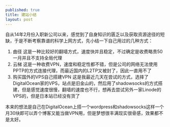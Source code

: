 ```yaml
---
published: true
title: 建站小结
layout: post
---
```

自从14年2月份入职新公司以来，感觉到了自身知识的匮乏以及获取资源途径的短缺，于是不断考察靠谱的科学上网方式，先小结一下自己用过的几种方式：

1. 曲径 这是一种比较好的翻墙方式，速度快并且稳定，不过确定是收费略贵50一月并且不支持全局代理
2. 云梯 这是一种收费VPN，速度和稳定性都不错，但是公司的网络无法使用PPTP的方式连接代理，而最近国内的L2TP又被封了，因此一直用不了
3. 购买国外的VPS自己搭建VPN 这是我最近几天在尝试的方式，选择了DigitalOcean家的VPS，站点是旧金山的，然后用了shadowsocks的方式搭建，但是感觉速度很慢，翻墙的速度也不行，想再去尝试另外一家Linode的VPS的，但是日本站已经没有货了

本来的想法是自己在DigitalOcean上搭一个wordpress和shadowsocks这样一个月30块即可以弄个博客又能当做VPN用，但是梦想很丰满现实很骨感，效果都不是太好。